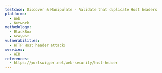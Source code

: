 ```yaml
---
testcase: Discover & Manipulate - Validate that duplicate Host headers or ambiguous formatting (e.g., extra spaces, mixed case, absolute URLs) are not inconsistently handled by front-end and back-end components. Web (HTTP/HTTPS) service
platforms: 
  - Web
  - Network
methodology: 
  - BlackBox
  - GreyBox
vulnerabilities:
  - HTTP Host header attacks
services:
  - WEB
references:
  - https://portswigger.net/web-security/host-header
---
```

